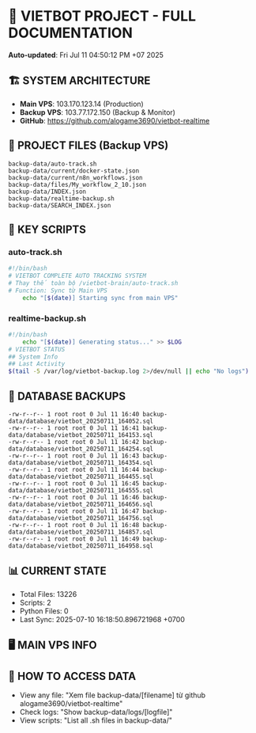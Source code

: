 # 🤖 VIETBOT PROJECT - FULL DOCUMENTATION
**Auto-updated**: Fri Jul 11 04:50:12 PM +07 2025

## 🏗️ SYSTEM ARCHITECTURE
- **Main VPS**: 103.170.123.14 (Production)
- **Backup VPS**: 103.77.172.150 (Backup & Monitor)
- **GitHub**: https://github.com/alogame3690/vietbot-realtime

## 📁 PROJECT FILES (Backup VPS)
```
backup-data/auto-track.sh
backup-data/current/docker-state.json
backup-data/current/n8n_workflows.json
backup-data/files/My_workflow_2_10.json
backup-data/INDEX.json
backup-data/realtime-backup.sh
backup-data/SEARCH_INDEX.json
```

## 🔧 KEY SCRIPTS
### auto-track.sh
```bash
#!/bin/bash
# VIETBOT COMPLETE AUTO TRACKING SYSTEM
# Thay thế toàn bộ /vietbot-brain/auto-track.sh
# Function: Sync từ Main VPS
    echo "[$(date)] Starting sync from main VPS"
```
### realtime-backup.sh
```bash
#!/bin/bash
    echo "[$(date)] Generating status..." >> $LOG
# VIETBOT STATUS
## System Info
## Last Activity
$(tail -5 /var/log/vietbot-backup.log 2>/dev/null || echo "No logs")
```

## 💾 DATABASE BACKUPS
```
-rw-r--r-- 1 root root 0 Jul 11 16:40 backup-data/database/vietbot_20250711_164052.sql
-rw-r--r-- 1 root root 0 Jul 11 16:41 backup-data/database/vietbot_20250711_164153.sql
-rw-r--r-- 1 root root 0 Jul 11 16:42 backup-data/database/vietbot_20250711_164254.sql
-rw-r--r-- 1 root root 0 Jul 11 16:43 backup-data/database/vietbot_20250711_164354.sql
-rw-r--r-- 1 root root 0 Jul 11 16:44 backup-data/database/vietbot_20250711_164455.sql
-rw-r--r-- 1 root root 0 Jul 11 16:45 backup-data/database/vietbot_20250711_164555.sql
-rw-r--r-- 1 root root 0 Jul 11 16:46 backup-data/database/vietbot_20250711_164656.sql
-rw-r--r-- 1 root root 0 Jul 11 16:47 backup-data/database/vietbot_20250711_164756.sql
-rw-r--r-- 1 root root 0 Jul 11 16:48 backup-data/database/vietbot_20250711_164857.sql
-rw-r--r-- 1 root root 0 Jul 11 16:49 backup-data/database/vietbot_20250711_164958.sql
```

## 📊 CURRENT STATE
- Total Files: 13226
- Scripts: 2
- Python Files: 0
- Last Sync: 2025-07-10 16:18:50.896721968 +0700

## 🖥️ MAIN VPS INFO


## 🚨 HOW TO ACCESS DATA
- View any file: "Xem file backup-data/[filename] từ github alogame3690/vietbot-realtime"
- Check logs: "Show backup-data/logs/[logfile]"
- View scripts: "List all .sh files in backup-data/"
